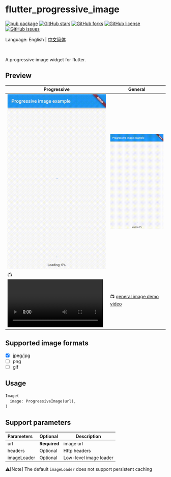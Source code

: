 # flutter_progressive_image

[![pub package](https://img.shields.io/pub/v/flutter_progressive_image.svg)](https://pub.dartlang.org/packages/flutter_progressive_image)
[![GitHub stars](https://img.shields.io/github/stars/fingerart/flutter_progressive_image)](https://github.com/fingerart/flutter_progressive_image/stargazers)
[![GitHub forks](https://img.shields.io/github/forks/fingerart/flutter_progressive_image)](https://github.com/fingerart/flutter_progressive_image/network)
[![GitHub license](https://img.shields.io/github/license/fingerart/flutter_progressive_image)](https://github.com/fingerart/flutter_progressive_image/blob/main/LICENSE)
[![GitHub issues](https://img.shields.io/github/issues/fingerart/flutter_progressive_image)](https://github.com/fingerart/flutter_progressive_image/issues)

Language: English | [中文简体](./README_CN.md)

<br/>

A progressive image widget for flutter.

## Preview

| Progressive                                                      | General                                                 |
|------------------------------------------------------------------|---------------------------------------------------------|
| ![progressive_image](./arts/progressive_image.gif)               | ![general_image](./arts/general_image.gif)              |
| 📺 ![progressive image demo video](./arts/progressive_image.mp4) | 📺 [general image demo video](./arts/general_image.mp4) |

## Supported image formats

- [x] jpeg/jpg
- [ ] png
- [ ] gif

## Usage

```dart
Image(
  image: ProgressiveImage(url),
)
```

## Support parameters

| Parameters  | Optional     | Description            |
|:------------|:-------------|------------------------|
| url         | **Required** | image url              |
| headers     | Optional     | Http headers           |
| imageLoader | Optional     | Low-level image loader |


⚠️[Note] The default `imageLoader` does not support persistent caching
